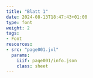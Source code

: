 ```yaml
---
title: "Blatt 1"
date: 2024-08-13T18:47:43+01:00
type: font
weight: 2
tags:
- Font
resources:
- src: "page001.jxl"
  params:
    iiif: page001/info.json
    class: sheet
---
```

